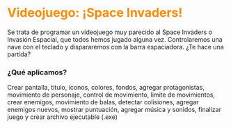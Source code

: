# <font color='darkorange'>Videojuego: ¡Space Invaders!</font>


Se trata de programar un videojuego muy parecido al Space Invaders o Invasión Espacial, que todos hemos jugado alguna vez. Controlaremos una nave con el teclado y dispararemos con la barra espaciadora. ¿Te hace una partida?

### ¿Qué aplicamos?
Crear pantalla, titulo, iconos, colores, fondos, agregar protagonistas, movimiento de personaje, control de movimiento, limite de movimientos, crear enemigos, movimiento de balas, detectar colisiones, agregar enemigos nuevos, mostrar puntuación, agregar música y sonidos, finalizar juego y crear archivo ejecutable (.exe)